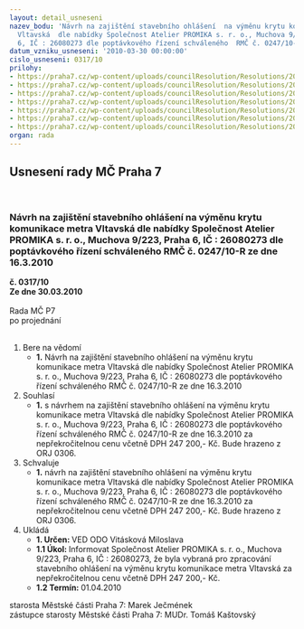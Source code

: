 ```yaml
---
layout: detail_usneseni
nazev_bodu: 'Návrh na zajištění stavebního ohlášení  na výměnu krytu komunikace metra
  Vltavská  dle nabídky Společnost Atelier PROMIKA s. r. o., Muchova 9/223, Praha
  6, IČ : 26080273 dle poptávkového řízení schváleného  RMČ č. 0247/10-R ze dne 16.3.2010 '
datum_vzniku_usneseni: '2010-03-30 00:00:00'
cislo_usneseni: 0317/10
prilohy:
- https://praha7.cz/wp-content/uploads/councilResolution/Resolutions/20595/15-10-u247objedn%c3%a1vak_a_popt%c3%a1vkov%c3%a9_%c5%99%c3%adzen%c3%ad_promika.doc
- https://praha7.cz/wp-content/uploads/councilResolution/Resolutions/20595/15-10-nab%c3%addka_1.jpg
- https://praha7.cz/wp-content/uploads/councilResolution/Resolutions/20595/15-10-nab%c3%addka_2.jpg
- https://praha7.cz/wp-content/uploads/councilResolution/Resolutions/20595/15-10-nab%c3%addka_3.jpg
- https://praha7.cz/wp-content/uploads/councilResolution/Resolutions/20595/15-10-nab%c3%addka_4.jpg
- https://praha7.cz/wp-content/uploads/councilResolution/Resolutions/20595/15-10-nab%c3%addka_5.jpg
- https://praha7.cz/wp-content/uploads/councilResolution/Resolutions/20595/15-10-nab%c3%addka_6.jpg
organ: rada
---
```

<div id="ucUsn_pList" class="usn">
	<span><h2>Usnesení rady MČ Praha 7 </h2>
<br></span><div class="standBody">
<span><h3>Návrh na zajištění stavebního ohlášení  na výměnu krytu komunikace metra Vltavská  dle nabídky Společnost Atelier PROMIKA s. r. o., Muchova 9/223, Praha 6, IČ : 26080273 dle poptávkového řízení schváleného  RMČ č. 0247/10-R ze dne 16.3.2010 </h3></span><div class="center">
		<strong>č. 0317/10</strong><br>
	</div>
<div class="center">
		<strong>Ze dne 30.03.2010</strong><br><br>
	</div>Rada MČ P7<br> po projednání<br><br><ol>
<li>Bere na vědomí<ul><li>
<strong>1.</strong> Návrh na zajištění stavebního ohlášení  na výměnu krytu komunikace metra Vltavská  dle nabídky Společnost Atelier PROMIKA s. r. o., Muchova 9/223, Praha 6, IČ : 26080273 dle poptávkového řízení schváleného  RMČ č. 0247/10-R ze dne 16.3.2010  </li></ul>
</li>
<li>Souhlasí<ul><li>
<strong>1.</strong> s návrhem na zajištění stavebního ohlášení na výměnu krytu komunikace metra Vltavská dle nabídky Společnost Atelier PROMIKA s. r. o., Muchova 9/223, Praha 6, IČ : 26080273 dle poptávkového řízení schváleného  RMČ č. 0247/10-R ze dne 16.3.2010 za nepřekročitelnou cenu včetně  DPH  247 200,- Kč. Bude hrazeno z ORJ 0306.  </li></ul>
</li>
<li>Schvaluje<ul><li>
<strong>1.</strong> návrh na zajištění stavebního ohlášení na výměnu krytu komunikace metra Vltavská dle nabídky Společnost Atelier PROMIKA s. r. o., Muchova 9/223, Praha 6, IČ : 26080273 dle poptávkového řízení schváleného  RMČ č. 0247/10-R ze dne 16.3.2010 za nepřekročitelnou cenu včetně  DPH  247 200,- Kč. Bude hrazeno z ORJ 0306.    </li></ul>
</li>
<li>Ukládá<ul>
<li>
<strong>1. Určen: </strong>VED ODO Vitásková Miloslava</li>
<li>
<strong>1.1 Úkol: </strong>Informovat  Společnost Atelier PROMIKA s. r. o., Muchova 9/223, Praha 6, IČ : 26080273, že byla vybraná pro zpracování stavebního ohlášení na výměnu krytu komunikace metra Vltavská za nepřekročitelnou cenu včetně  DPH  247 200,- Kč.  </li>
<li>
<strong>1.2 Termín: </strong>01.04.2010</li>
</ul>
</li>
</ol>starosta Městské části Praha 7: Marek Ječmének<br>zástupce starosty Městské části Praha 7: MUDr. Tomáš Kaštovský 
</div>
</div>